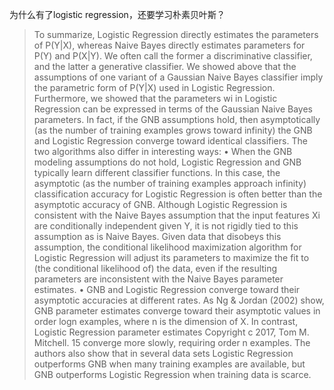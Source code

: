 为什么有了logistic regression，还要学习朴素贝叶斯？
> To summarize, Logistic Regression directly estimates the parameters of P(Y|X),
whereas Naive Bayes directly estimates parameters for P(Y) and P(X|Y). We often call the former a discriminative classifier, and the latter a generative classifier.
We showed above that the assumptions of one variant of a Gaussian Naive
Bayes classifier imply the parametric form of P(Y|X) used in Logistic Regression. Furthermore, we showed that the parameters wi
in Logistic Regression can
be expressed in terms of the Gaussian Naive Bayes parameters. In fact, if the GNB
assumptions hold, then asymptotically (as the number of training examples grows
toward infinity) the GNB and Logistic Regression converge toward identical classifiers.
The two algorithms also differ in interesting ways:
• When the GNB modeling assumptions do not hold, Logistic Regression and
GNB typically learn different classifier functions. In this case, the asymptotic (as the number of training examples approach infinity) classification
accuracy for Logistic Regression is often better than the asymptotic accuracy of GNB. Although Logistic Regression is consistent with the Naive
Bayes assumption that the input features Xi are conditionally independent
given Y, it is not rigidly tied to this assumption as is Naive Bayes. Given
data that disobeys this assumption, the conditional likelihood maximization
algorithm for Logistic Regression will adjust its parameters to maximize the
fit to (the conditional likelihood of) the data, even if the resulting parameters
are inconsistent with the Naive Bayes parameter estimates.
• GNB and Logistic Regression converge toward their asymptotic accuracies
at different rates. As Ng & Jordan (2002) show, GNB parameter estimates
converge toward their asymptotic values in order logn examples, where n
is the dimension of X. In contrast, Logistic Regression parameter estimates
Copyright c 2017, Tom M. Mitchell. 15
converge more slowly, requiring order n examples. The authors also show
that in several data sets Logistic Regression outperforms GNB when many
training examples are available, but GNB outperforms Logistic Regression
when training data is scarce.
